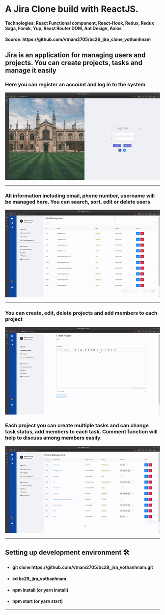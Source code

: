 <h1>A Jira Clone build with ReactJS.</h1>
<h4>Technologies: React Functional component, React-Hook, Redux, Redux Saga, Fomik, Yup, React Router DOM, Ant Design, Axios</h4>
<h4>Source: https://github.com/vtnam2705/bc29_jira_clone_vothanhnam</h4>

<h2>Jira is an application for managing users and projects. You can create projects, tasks and manage it easily</h2>

<h3>Here you can register an account and log in to the system</h3>
<img src="./public/img/loginsignup.gif" alt="abc" />

<hr/>

<h3>All information including email, phone number, username will be managed here. You can search, sort, edit or delete users</h3>
<img src="./public/img/usergif.gif" alt="abc" />
<hr/>

<h3>You can create, edit, delete projects and add members to each project</h3>

<img src="./public/img/projectgif.gif" alt="abc" />
<h3>Each project you can create multiple tasks and can change task status, add members to each task.
Comment function will help to discuss among members easily.</h3>
<img src="./public/img/taskgif.gif" alt="abc" />


<hr/>
<h2>Setting up development environment 🛠</h2>

<ul>
<li><h4>git clone https://github.com/vtnam2705/bc29_jira_vothanhnam.git</h4></li>
<li><h4>cd bc29_jira_vothanhnam</h4></li>
<li><h4>npm install (or yarn install)</h4></li>
<li><h4>npm start (or yarn start)</h4></li>
    
</ul>

<hr/>
